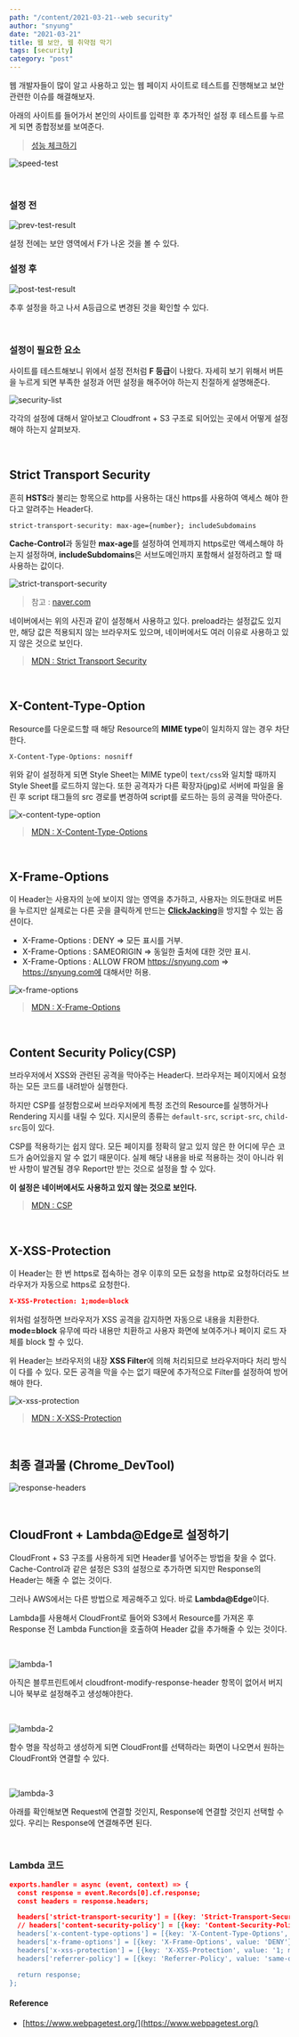 ```yaml
---
path: "/content/2021-03-21--web security"
author: "snyung"
date: "2021-03-21"
title: 웹 보안, 웹 취약점 막기
tags: [security]
category: "post"
---
```


웹 개발자들이 많이 알고 사용하고 있는 웹 페이지 사이트로 테스트를 진행해보고 보안 관련한 이슈를 해결해보자.

아래의 사이트를 들어가서 본인의 사이트를 입력한 후 추가적인 설정 후 테스트를 누르게 되면 종합정보를 보여준다.

> [성능 체크하기](https://www.webpagetest.org/)

![speed-test](../../assets/web-security/speed-test.png)

<br/>

### 설정 전

![prev-test-result](../../assets/web-security/prev-test-result.png)

설정 전에는 보안 영역에서 F가 나온 것을 볼 수 있다.

### 설정 후

![post-test-result](../../assets/web-security/post-test-result.png)

추후 설정을 하고 나서 A등급으로 변경된 것을 확인할 수 있다.

<br/>

### 설정이 필요한 요소

사이트를 테스트해보니 위에서 설정 전처럼 **F 등급**이 나왔다. 자세히 보기 위해서 버튼을 누르게 되면 부족한 설정과 어떤 설정을 해주어야 하는지 친절하게 설명해준다.

![security-list](../../assets/web-security/security-list.png)

각각의 설정에 대해서 알아보고 Cloudfront + S3 구조로 되어있는 곳에서 어떻게 설정해야 하는지 살펴보자.

<br/>

## Strict Transport Security

흔히 **HSTS**라 불리는 항목으로 http를 사용하는 대신 https를 사용하여 액세스 해야 한다고 알려주는 Header다. 

```text
strict-transport-security: max-age={number}; includeSubdomains
```

**Cache-Control**과 동일한 **max-age**를 설정하여 언제까지 https로만 액세스해야 하는지 설정하며, **includeSubdomains**은 서브도메인까지 포함해서 설정하려고 할 때 사용하는 값이다.

![strict-transport-security](../../assets/web-security/strict-transport-security.png)

> 참고 : [naver.com](https://naver.com)

네이버에서는 위의 사진과 같이 설정해서 사용하고 있다. preload라는 설정값도 있지만, 해당 값은 적용되지 않는 브라우저도 있으며, 네이버에서도 여러 이유로 사용하고 있지 않은 것으로 보인다.

> [MDN : Strict Transport Security](https://developer.mozilla.org/en-US/docs/Web/HTTP/Headers/Strict-Transport-Security)

<br/>

## X-Content-Type-Option

Resource를 다운로드할 때 해당 Resource의 **MIME type**이 일치하지 않는 경우 차단한다.

```text
X-Content-Type-Options: nosniff
```

위와 같이 설정하게 되면 Style Sheet는 MIME type이 `text/css`와 일치할 때까지 Style Sheet를 로드하지 않는다. 또한 공격자가 다른 확장자(jpg)로 서버에 파일을 올린 후 script 태그들의 src 경로를 변경하여 script를 로드하는 등의 공격을 막아준다.

![x-content-type-option](../../assets/web-security/x-content-type-option.png)

> [MDN : X-Content-Type-Options](https://developer.mozilla.org/en-US/docs/Web/HTTP/Headers/X-Content-Type-Options)

<br/>

## X-Frame-Options

이 Header는 사용자의 눈에 보이지 않는 영역을 추가하고, 사용자는 의도한대로 버튼을 누르지만 실제로는 다른 곳을 클릭하게 만드는 [**ClickJacking**](https://en.wikipedia.org/wiki/Clickjacking)을 방지할 수 있는 옵션이다.

- X-Frame-Options : DENY => 모든 표시를 거부.
- X-Frame-Options : SAMEORIGIN => 동일한 출처에 대한 것만 표시.
- X-Frame-Options : ALLOW FROM https://snyung.com => https://snyung.com에 대해서만 허용.

![x-frame-options](../../assets/web-security/x-frame-options.png)

> [MDN : X-Frame-Options](https://developer.mozilla.org/en-US/docs/Web/HTTP/Headers/X-Frame-Options)

<br/>

## Content Security Policy(CSP)

브라우저에서 XSS와 관련된 공격을 막아주는 Header다. 브라우저는 페이지에서 요청하는 모든 코드를 내려받아 실행한다. 

하지만 CSP를 설정함으로써 브라우저에게 특정 조건의 Resource를 실행하거나 Rendering 지시를 내릴 수 있다. 지시문의 종류는 `default-src`, `script-src`, `child-src`등이 있다.

CSP를 적용하기는 쉽지 않다. 모든 페이지를 정확히 알고 있지 않은 한 어디에 무슨 코드가 숨어있을지 알 수 없기 때문이다. 실제 해당 내용을 바로 적용하는 것이 아니라 위반 사항이 발견될 경우 Report만 받는 것으로 설정을 할 수 있다.

**이 설정은 네이버에서도 사용하고 있지 않는 것으로 보인다.**

> [MDN : CSP](https://developer.mozilla.org/en-US/docs/Web/HTTP/CSP)

<br/>

## X-XSS-Protection

이 Header는 한 번 https로 접속하는 경우 이후의 모든 요청을 http로 요청하더라도 브라우저가 자동으로 https로 요청한다.

```json
X-XSS-Protection: 1;mode=block
```

위처럼 설정하면 브라우저가 XSS 공격을 감지하면 자동으로 내용을 치환한다. **mode=block** 유무에 따라 내용만 치환하고 사용자 화면에 보여주거나 페이지 로드 자체를 block 할 수 있다.

위 Header는 브라우저의 내장 **XSS Filter**에 의해 처리되므로 브라우저마다 처리 방식이 다를 수 있다. 모든 공격을 막을 수는 없기 때문에 추가적으로 Filter를 설정하여 방어해야 한다.

![x-xss-protection](../../assets/web-security/x-xss-protection.png)

> [MDN : X-XSS-Protection](https://developer.mozilla.org/en-US/docs/Web/HTTP/Headers/X-XSS-Protection)

<br/>

## 최종 결과물 (Chrome_DevTool)

![response-headers](../../assets/web-security/response-headers.png)

<br/>

## CloudFront + Lambda@Edge로 설정하기

CloudFront + S3 구조를 사용하게 되면 Header를 넣어주는 방법을 찾을 수 없다. Cache-Control과 같은 설정은 S3의 설정으로 추가하면 되지만 Response의 Header는 해줄 수 없는 것이다.

그러나 AWS에서는 다른 방법으로 제공해주고 있다. 바로 **Lambda@Edge**이다.

Lambda를 사용해서 CloudFront로 들어와 S3에서 Resource를 가져온 후 Response 전 Lambda Function을 호출하여 Header 값을 추가해줄 수 있는 것이다.

<br/>

![lambda-1](../../assets/web-security/lambda-1.png)

아직은 블루프린트에서 cloudfront-modify-response-header 항목이 없어서 버지니아 북부로 설정해주고 생성해야한다.

<br/>

![lambda-2](../../assets/web-security/lambda-2.png)

함수 명을 작성하고 생성하게 되면 CloudFront를 선택하라는 화면이 나오면서 원하는 CloudFront와 연결할 수 있다.

<br/>

![lambda-3](../../assets/web-security/lambda-3.png)

아래를 확인해보면 Request에 연결할 것인지, Response에 연결할 것인지 선택할 수 있다. 우리는 Response에 연결해주면 된다.

<br/>

### Lambda 코드

```json
exports.handler = async (event, context) => {
  const response = event.Records[0].cf.response;
  const headers = response.headers;

  headers['strict-transport-security'] = [{key: 'Strict-Transport-Security', value: 'max-age=63072000; includeSubdomains;'}]; 
  // headers['content-security-policy'] = [{key: 'Content-Security-Policy', value: default-src 'none'; img-src 'self'; script-src 'self'; style-src 'self'; object-src 'none'"}]; 
  headers['x-content-type-options'] = [{key: 'X-Content-Type-Options', value: 'nosniff'}]; 
  headers['x-frame-options'] = [{key: 'X-Frame-Options', value: 'DENY'}]; 
  headers['x-xss-protection'] = [{key: 'X-XSS-Protection', value: '1; mode=block'}]; 
  headers['referrer-policy'] = [{key: 'Referrer-Policy', value: 'same-origin'}]; 

  return response;
};
```

#### Reference

- [https://www.webpagetest.org/](https://www.webpagetest.org/)

